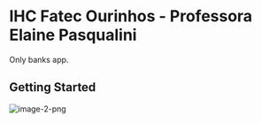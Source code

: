 # IHC Fatec Ourinhos - Professora Elaine Pasqualini

Only banks app.

## Getting Started

![image-2-png](https://github.com/pedro-afk/only-banks/2.png)
